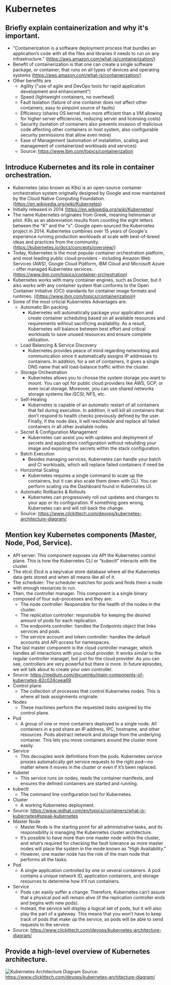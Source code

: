 # Kubernetes
## Briefly explain containerization and why it's important. 
- "Containerization is a software deployment process that bundles an application’s code with all the files and libraries it needs to run on any infrastructure." (https://aws.amazon.com/what-is/containerization/)
- Benefit of containerization is that one can create a single software package, or container, that runs on all types of devices and operating systems (https://aws.amazon.com/what-is/containerization/)
- Other benefits are 
    - Agility ("use of agile and DevOps tools for rapid application development and enhancement")
    - Speed (lightweight containers, no overhead)
    - Fault Isolation (failure of one container does not affect other containers, easy to pinpoint source of faults)
    - Efficiency (shares OS kernel thus more efficient than a VM allowing for higher server efficiencies, reducing server and licensing costs)
    - Security (isolation of containers also prevents invasion of malicious code affecting other containers or host system, also configurable security permissions that allow even more)
    - Ease of Management (automation of installation, scaling and management of containerized workloads and services)
    - Source: https://www.ibm.com/topics/containerization
## Introduce Kubernetes and its role in container orchestration. 
- Kubernetes (also known as K8s) is an open-source container orchestration system originally designed by Google and now maintained by the Cloud Native Computing Foundation. (https://en.wikipedia.org/wiki/Kubernetes)
- Initially released in 2014 (https://en.wikipedia.org/wiki/Kubernetes)
- The name Kubernetes originates from Greek, meaning helmsman or pilot. K8s as an abbreviation results from counting the eight letters between the "K" and the "s". Google open-sourced the Kubernetes project in 2014. Kubernetes combines over 15 years of Google's experience running production workloads at scale with best-of-breed ideas and practices from the community. (https://kubernetes.io/docs/concepts/overview/)
- Today, Kubernetes is the most popular container orchestration platform, and most leading public cloud providers - including Amazon Web Services (AWS), Google Cloud Platform, IBM Cloud and Microsoft Azure - offer managed Kubernetes services. (https://www.ibm.com/topics/container-orchestration)
- Kubernetes works with many container engines, such as Docker, but it also works with any container system that conforms to the Open Container Initiative (OCI) standards for container image formats and runtimes. ((https://www.ibm.com/topics/containerization))
- Some of the most crticial Kubernetes Advantages are:
    - Automatic Bin packing
        - Kubernetes will automatically package your application and create container scheduling based on all available resources and requirements without sacrificing availability. As a result, Kubernetes will balance between best effort and critical workloads to save unused resources and ensure complete utilization.
    - Load Balancing & Service Discovery
        - Kubernetes provides peace of mind regarding networking and communication since it automatically assigns IP addresses to containers. In addition, for a set of containers, it gives a single DNS name that will load-balance traffic within the cluster. 
    - Storage Orchestration
        - Kubernetes allows you to choose the system storage you want to mount. You can opt for public cloud providers like AWS, GCP, or even local storage. Moreover, you can use shared networks storage systems like iSCSI, NFS, etc.
    - Self-Healing
        - Kubernetes is capable of an automatic restart of all containers that fail during execution. In addition, it will kill all containers that don’t respond to health checks previously defined by the user. Finally, if the node dies, it will reschedule and replace all failed containers in all other available nodes
    - Secret & Configuration Management
        - Kubernetes can assist you with updates and deployment of secrets and application configuration without rebuilding your image and exposing the secrets within the stack configuration.
    - Batch Execution
        - Besides managing services, Kubernetes can handle your batch and CI workloads, which will replace failed containers if need be
    - Horizontal Scaling
        - Kubernetes requires a single command to scale up the containers, but it can also scale them down with CLI. You can perform scaling via the Dashboard found in Kubernetes UI.
    - Automatic Rollbacks & Rollouts
        - Kubernetes can progressively roll out updates and changes to your app or its configuration. If something goes wrong, Kubernetes can and will roll back the change.
    - Source: https://www.clickittech.com/devops/kubernetes-architecture-diagram/

## Mention key Kubernetes components (Master, Node, Pod, Service). 
- API server: This component exposes via API the Kubernetes control plane. This is how the Kubernetes CLI or “kubectl” interacts with the cluster.
- The etcd: Etcd is a key/value store database where all the Kubernetes data gets stored and when all means like all of it.
- The scheduler: The scheduler watches for pods and finds them a node with enough resources to run.
- Then, the controller manager. This component is a single binary composed of four sub-processes and they are:
    - The node controller: Responsible for the health of the nodes in the cluster.
    - The replication controller: responsible for keeping the desired amount of pods for each replication.
    - The endpoints controller: handles the Endpoints object that links services and pods.
    - The service account and token controller: handles the default accounts and API access for namespaces.
- The last master component is the cloud controller manager, which handles all interactions with your cloud provider. It works similar to the regular controller manager, but just for the cloud provider. As you can see, controllers are very powerful but there is more. In future episodes, we will talk about to create your own controller.
- Source: https://medium.com/@cuemby/main-components-of-kubernetes-82c024ceea69
- Control plane
    - The collection of processes that control Kubernetes nodes. This is where all task assignments originate.
- Nodes
    - These machines perform the requested tasks assigned by the control plane.
- Pod
    - A group of one or more containers deployed to a single node. All containers in a pod share an IP address, IPC, hostname, and other resources. Pods abstract network and storage from the underlying container. This lets you move containers around the cluster more easily.
- Service
    - This decouples work definitions from the pods. Kubernetes service proxies automatically get service requests to the right pod—no matter where it moves in the cluster or even if it’s been replaced.
- Kubelet
    - This service runs on nodes, reads the container manifests, and ensures the defined containers are started and running.
- kubectl
    - The command line configuration tool for Kubernetes.
- Cluster
    - A working Kubernetes deployment.
- Source: https://www.redhat.com/en/topics/containers/what-is-kubernetes#speak-kubernetes
- Master Node
    - Master Node is the starting point for all administrative tasks, and its responsibility is managing the Kubernetes cluster architecture.
    - It’s possible to have more than one master node within the cluster, and what’s required for checking the fault tolerance as more master nodes will place the system in the mode known as “High Availability.”
    - However, one master node has the role of the main node that performs all the tasks.
- Pod 
    - A single application controlled by one or several containers. A pod contains a unique network ID, application containers, and storage resources to determine how it’ll run containers.
- Service 
    - Pods can easily suffer a change. Therefore, Kubernetes can’t assure that a physical pod will remain alive (if the replication controller ends and begins with new pods). 
    - Instead, the service will display a logical set of pods, but it will also play the part of a gateway. This means that you won’t have to keep track of pods that make up the service, as pods will be able to send requests to the service.
- Source: https://www.clickittech.com/devops/kubernetes-architecture-diagram/
## Provide a high-level overview of Kubernetes architecture. 
![Kubernetes Architecture Diagram](https://images.clickittech.com/2020/wp-content/uploads/2022/04/13202329/Diagram-55-1536x1288.jpg)
Source: https://www.clickittech.com/devops/kubernetes-architecture-diagram/



